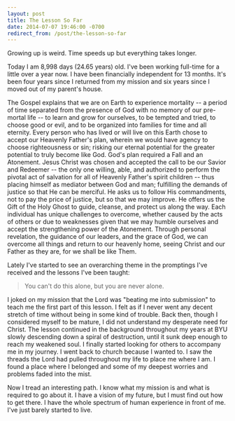 ```yaml
---
layout: post
title: The Lesson So Far
date: 2014-07-07 19:46:00 -0700
redirect_from: /post/the-lesson-so-far
---
```


Growing up is weird. Time speeds up but everything takes longer.

Today I am 8,998 days (24.65 years) old. I've been working full-time for a little over a year now. I have been financially independent for 13 months. It's been four years since I returned from my mission and six years since I moved out of my parent's house.

The Gospel explains that we are on Earth to experience mortality -- a period of time separated from the presence of God with no memory of our pre-mortal life -- to learn and grow for ourselves, to be tempted and tried, to choose good or evil, and to be organized into families for time and all eternity. Every person who has lived or will live on this Earth chose to accept our Heavenly Father's plan, wherein we would have agency to choose righteousness or sin; risking our eternal potential for the greater potential to truly become like God. God's plan required a Fall and an Atonement. Jesus Christ was chosen and accepted the call to be our Savior and Redeemer -- the only one willing, able, and authorized to perform the pivotal act of salvation for all of Heavenly Father's spirit children -- thus placing himself as mediator between God and man; fulfilling the demands of justice so that He can be merciful. He asks us to follow His commandments, not to pay the price of justice, but so that we may improve. He offers us the Gift of the Holy Ghost to guide, cleanse, and protect us along the way. Each individual has unique challenges to overcome, whether caused by the acts of others or due to weaknesses given that we may humble ourselves and accept the strengthening power of the Atonement. Through personal revelation, the guidance of our leaders, and the grace of God, we can overcome all things and return to our heavenly home, seeing Christ and our Father as they are, for we shall be like Them.

Lately I've started to see an overarching theme in the promptings I've received and the lessons I've been taught:

> You can't do this alone, but you are never alone.

I joked on my mission that the Lord was "beating me into submission" to teach me the first part of this lesson. I felt as if I never went any decent stretch of time without being in some kind of trouble. Back then, though I considered myself to be mature, I did not understand my desperate need for Christ. The lesson continued in the background throughout my years at BYU slowly descending down a spiral of destruction, until it sunk deep enough to reach my weakened soul. I finally started looking for others to accompany me in my journey. I went back to church because I wanted to. I saw the threads the Lord had pulled throughout my life to place me where I am. I found a place where I belonged and some of my deepest worries and problems faded into the mist.

Now I tread an interesting path. I know what my mission is and what is required to go about it. I have a vision of my future, but I must find out how to get there. I have the whole spectrum of human experience in front of me. I've just barely started to live.
